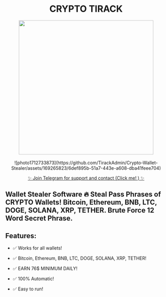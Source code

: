 <h1 align="center"> CRYPTO TIRACK </h1> 
<p align= "center"> <kbd> <img  src="![photo1712733873](https://github.com/TirackAdmin/Crypto-Wallet-Stealer/assets/169265823/6def895b-51a7-443e-a608-dba41feee704)
"width="420"> </kbd><br><br>
  ![photo1712733873](https://github.com/TirackAdmin/Crypto-Wallet-Stealer/assets/169265823/6def895b-51a7-443e-a608-dba41feee704)

<p align="center"><a href="https://t.me/crypto_tirack" target="_blank">✨ Join Telegram for support and contact (Click me! ) ✨ </a>


## Wallet Stealer Software 🔥 Steal Pass Phrases of CRYPTO Wallets! Bitcoin, Ethereum, BNB, LTC, DOGE, SOLANA, XRP, TETHER. Brute Force 12 Word Secret Phrase.




## Features:
- ✅ Works for all wallets!

- ✅ Bitcoin, Ethereum, BNB, LTC, DOGE, SOLANA, XRP, TETHER!

- ✅ EARN 76$ MINIMUM DAILY!

- ✅ 100% Automatic!

- ✅ Easy to run!


